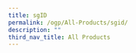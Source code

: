 ```yaml
---
title: sgID
permalink: /ogp/All-Products/sgid/
description: ""
third_nav_title: All Products
---
```


